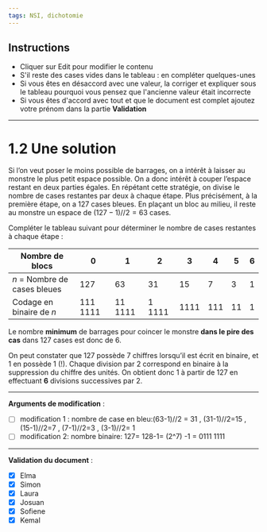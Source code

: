 ```yaml
---
tags: NSI, dichotomie
---
```

## Instructions
* Cliquer sur Edit pour modifier le contenu
* S'il reste des cases vides dans le tableau : en compléter quelques-unes
* Si vous êtes en désaccord avec une valeur, la corriger et expliquer sous le tableau pourquoi vous pensez que l'ancienne valeur était incorrecte
* Si vous êtes d'accord avec tout et que le document est complet ajoutez votre prénom dans la partie **Validation**

---
# 1.2  Une solution
Si l’on veut poser le moins possible de barrages, on a intérêt à laisser au monstre le plus petit espace possible. On a donc intérêt à couper l’espace restant en deux parties égales. 
En répétant cette stratégie, on divise le nombre de cases restantes par deux à chaque étape. Plus précisément, à la première étape, on a 127 cases bleues. En plaçant un bloc au milieu, il reste au monstre un espace de $(127−1)//2= 63$ cases.

Compléter le tableau suivant pour déterminer le nombre de cases restantes à chaque étape :


| Nombre de blocs | 0 | 1 |2 |3 | 4| 5| 6 |
|------- | -------- | --- |--- |--- |--- |--- |--- |
| $n$ = Nombre de cases bleues|127| 63 |31 |15|7 |3 |1 |
|Codage en binaire de $n$| 111 1111| 11 1111 |1 1111 |1111 |111 |11 |1 |


Le nombre **minimum** de barrages pour coincer le monstre **dans le pire des cas** dans 127 cases est donc de 6.

On peut constater que 127 possède 7 chiffres lorsqu’il est écrit en binaire, et 1 en possède 1 (!). Chaque division par 2 correspond en binaire à la suppression du chiffre des unités. On obtient donc 1 à partir de 127 en effectuant **6** divisions successives par 2. 

---

**Arguments de modification** : 

- [ ] modification 1 : nombre de case en bleu:(63-1)//2 = 31 , (31-1)//2=15 , (15-1)//2=7 , (7-1)//2=3 , (3-1)//2= 1 
- [ ] modification 2: nombre binaire: 127= 128-1= (2^7) -1 = 0111 1111

---
**Validation du document** : 
- [x] Elma
- [x] Simon
- [x] Laura
- [x] Josuan
- [x] Sofiene
- [x] Kemal